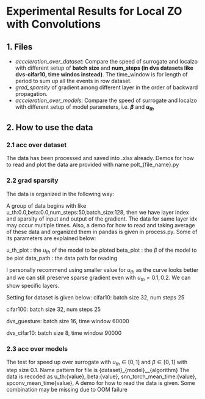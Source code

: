 # Experimental Results for Local ZO with Convolutions

## 1. Files

* *acceleration_over_dataset*: Compare the speed of surrogate and localzo with different setup of **batch size** and **num_steps (in dvs datasets like dvs-cifar10, time windos instead)**. The time_window is for length of period to sum up all the events in row dataset.
* *grad_sparsity* of gradient among different layer in the order of backward propagation.
* *acceleration_over_models*: Compare the speed of surrogate and localzo with different setup of model parameters, i.e. **$\beta$** and **$u_{th}$**

## 2. How to use the data

### 2.1 acc over dataset

The data has been processed and saved into .xlsx already.
Demos for how to read and plot the data are provided with name polt_{file_name}.py

### 2.2 grad sparsity

The data is organized in the following way:

A group of data begins with like u_th:0.0,beta:0.0,num_steps:50,batch_size:128, then we have layer index and sparsity of input and output of the gradient. The data for same layer idx may occur multiple times. Also, a demo for how to read and taking average of these data and organized them in pandas is given in process.py. Some of its parameters are explained below:

u_th_plot : the $u_{th}$ of the model to be ploted
beta_plot : the $\beta$ of the model to be plot
data_path : the data path for reading

I personally recommend using smaller value for $u_{th}$ as the curve looks better and we can still preserve sparse gradient even with $u_{th}=0.1,0.2$. We can show specific layers.

Setting for dataset is given below:
cifar10: batch size 32, num steps 25

cifar100: batch size 32, num steps 25

dvs_guesture: batch size 16, time window 60000

dvs_cifar10: batch size 8, time window 90000

### 2.3 acc over models

The test for speed up over surrogate with $u_{th} \in [0,1]$ and $\beta \in [0,1]$ with step size 0.1. Name pattern for file is {dataset}_{model}__{algorithm}
The data is recoded as u_th:{value}, beta:{value}, snn_torch_mean_time:{value}, spconv_mean_time{value},
A demo for how to read the data is given. Some combination may be missing due to OOM failure
